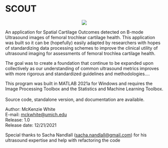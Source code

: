 # SCOUT

<p align="center">
<img src="https://user-images.githubusercontent.com/43157012/147023439-cc42ef57-bc5a-42cf-a0ce-cd058cc253e6.png" />
</p>

An application for Spatial Cartilage Outcomes detected on B-mode Ultrasound images of femoral trochlear cartilage health. This application was built so it can be (hopefully) easily adapted by researchers with hopes of standardizing data processing schemes to improve the clinical utility of ultrasound imaging for assessments of femoral trochlea cartilage health.

The goal was to create a foundation that continue to be expanded upon collectively as our understanding of common ultrasound metrics improves with more rigorous and standardized guidelines and methodologies....

This program was built in MATLAB 2021a for Windows and requires the Image Processing Toolbox and the Statistics and Machine Learning Toolbox. <br /><br />
Source code, standalone version, and documentation are available. <br />

Author: McKenzie White <br />
E-mail: mckwhite@umich.edu <br />
Release: 1.0 <br />
Release date: 12/21/2021<br />

Special thanks to Sacha Nandlall (sacha.nandlall@gmail.com) for his ultrasound expertise and help with refactoring the code  <br />
